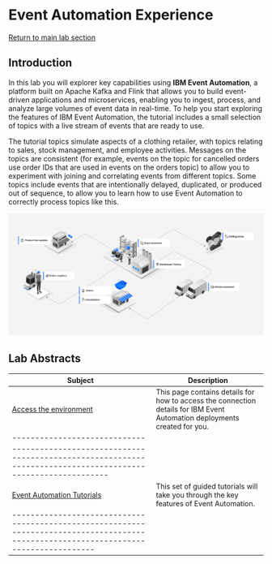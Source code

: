 # Event Automation Experience  

[Return to main lab section](index.md#lab-section)

## Introduction
In this lab you will explorer key capabilities using **IBM Event Automation**, a platform built on Apache Kafka and Flink that allows you to build event-driven applications and microservices, enabling you to ingest, process, and analyze large volumes of event data in real-time.
To help you start exploring the features of IBM Event Automation, the tutorial includes a small selection of topics with a live stream of events that are ready to use.

The tutorial topics simulate aspects of a clothing retailer, with topics relating to sales, stock management, and employee activities. Messages on the topics are consistent (for example, events on the topic for cancelled orders use order IDs that are used in events on the orders topic) to allow you to experiment with joining and correlating events from different topics. Some topics include events that are intentionally delayed, duplicated, or produced out of sequence, to allow you to learn how to use Event Automation to correctly process topics like this.

![](images/scenario.png)


## Lab Abstracts

|  Subject                            | Description                                            |                                                               
|-----------------------------|------------------------------------------------------------------------------------------------------------|
|[Access the environment](https://ibm.github.io/event-automation/tutorials/guided/tutorial-access)       | This page contains details for how to access the connection details for IBM Event Automation deployments created for you. 
|-----------------------------|
------------------------------------------------------------------------------------------------------------|
|[Event Automation Tutorials](https://ibm.github.io/event-automation/tutorials/)       | This set of guided tutorials will take you through the key features of Event Automation.
|--------------------------------------------------------------------------------------------------------------------------------------|

